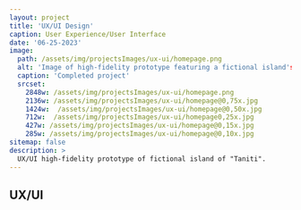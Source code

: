 ```yaml
---
layout: project
title: 'UX/UI Design'
caption: User Experience/User Interface
date: '06-25-2023'
image: 
  path: /assets/img/projectsImages/ux-ui/homepage.png
  alt: 'Image of high-fidelity prototype featuring a fictional island's  homepage for prospective users.'
  caption: 'Completed project'
  srcset: 
    2848w: /assets/img/projectsImages/ux-ui/homepage.png
    2136w: /assets/img/projectsImages/ux-ui/homepage@0,75x.jpg
    1424w:  /assets/img/projectsImages/ux-ui/homepage@0,50x.jpg
    712w:  /assets/img/projectsImages/ux-ui/homepage0,25x.jpg
    427w: /assets/img/projectsImages/ux-ui/homepage@0,15x.jpg
    285w: /assets/img/projectsImages/ux-ui/homepage@0,10x.jpg
sitemap: false
description: >
  UX/UI high-fidelity prototype of fictional island of "Taniti".
---
```


## UX/UI
